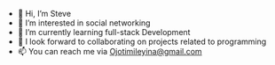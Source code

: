 - 👋 Hi, I’m Steve
- 👀 I’m interested in social networking 
- 🌱 I’m currently learning full-stack Development 
- 💞️ I look forward to collaborating on projects related to programming 
- 📫 You can reach me via Ojotimileyina@gmail.com

<!---
Unvisersity of Bolton is a ✨ special ✨ repository because its `README.md` (this file) appears on your GitHub profile.
You can click the Preview link to take a look at your changes.
--->
